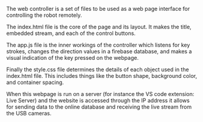 The web controller is a set of files to be used as a web page interface for controlling the robot remotely. 

The index.html file is the core of the page and its layout. It makes the title, embedded stream, and each of the control buttons. 

The app.js file is the inner workings of the controller which listens for key strokes, changes the direction values in a firebase database, and makes a visual indication of the key pressed on the webpage.

Finally the style.css file determines the details of each object used in the index.html file. This includes things like the button shape, background color, and container spacing. 

When this webpage is run on a server (for instance the VS code extension: Live Server) and the website is accessed through the IP address it allows for sending data to the online database and receiving the live stream from the USB cameras. 
